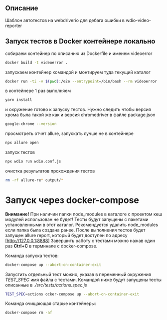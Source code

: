 ## Описание 
Шаблон автотестов на webdriverio для дебага ошибки в wdio-video-reporter


## Запуск тестов в Docker контейнере локально

собираем контейнер по описанию из Dockerfile и именем videoerror
```bash
docker build -t videoerror .
```

запускаем контейнер командой и монтируем туда текущий каталог
```bash
docker run -ti -v $(pwd):/e2e --entrypoint=/bin/bash --rm videoerror
```

в контейнере 1 раз выполняем
```bash
yarn install
```

и окружение готово к запуску тестов. Нужно следить чтобы версия хрома была такой же как и версия chromedriver в файле package.json
```bash
google-chrome --version
```

просмотреть отчет allure, запускать лучше не в контейнере
```bash
npx allure open
```

запуск тестов
```bash
npx wdio run wdio.conf.js
```

очистка результатов прохождения тестов
```bash
rm -rf allure-re* output/* 
```

# Запуск через docker-compose

**Внимание!** При наличии папки node_modules в каталоге с проектом кеш модулей использован не будет! Тесты будут запущены с пакетами установленными в этот каталог. Рекомендуется удалить node_modules если папка была создана ранее.
После выполнения тестов будет запущен allure report, который будет доступен по адресу [http://127.0.0.1:8888]
Завершить работу с тестами можно нажав один раз **Ctrl+C** в терминале с docker-compose.

Команда запуска тестов:
```bash
docker-compose up --abort-on-container-exit
```

Запустить отдельный тест можно, указав в переменный окружения _TEST_SPEC_ имя файла с тестами. Командой ниже будут запущены тесты описанные в
_./src/tests/actions.spec.js_
```bash
TEST_SPEC=actions ocker-compose up --abort-on-container-exit
```


Команда очищающая старые контейнеры:
```bash
docker-compose rm -af
```
